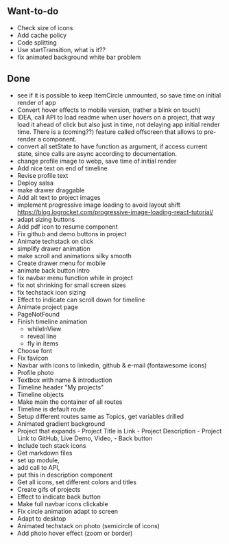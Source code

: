 ## Want-to-do

- Check size of icons
- Add cache policy
- Code splitting
- Use startTransition, what is it??
- fix animated background white bar problem

## Done

- see if it is possible to keep ItemCircle unmounted, so save time on initial render of app
- Convert hover effects to mobile version, (rather a blink on touch)
- IDEA, call API to load readme when user hovers on a project, that way load it ahead of click but also just in time, not delaying app initial render time. There is a (coming??) feature called offscreen that allows to pre-render a component.
- convert all setState to have function as argument, if access current state, since calls are async according to documentation.
- change profile image to webp, save time of initial render
- Add nice text on end of timeline
- Revise profile text
- Deploy salsa
- make drawer draggable
- Add alt text to project images
- implement progressive image loading to avoid layout shift
  https://blog.logrocket.com/progressive-image-loading-react-tutorial/
- adapt sizing buttons
- Add pdf icon to resume component
- Fix github and demo buttons in project
- Animate techstack on click
- simplify drawer animation
- make scroll and animations silky smooth
- Create drawer menu for mobile
- animate back button intro
- fix navbar menu function while in project
- fix not shrinking for small screen sizes
- fix techstack icon sizing
- Effect to indicate can scroll down for timeline
- Animate project page
- PageNotFound
- Finish timeline animation
  - whileInView
  - reveal line
  - fly in items
- Choose font
- Fix favicon
- Navbar with icons to linkedin, github & e-mail (fontawesome icons)
- Profile photo
- Textbox with name & introduction
- Timeline header "My projects"
- Timeline objects
- Make main the container of all routes
- Timeline is default route
- Setup different routes same as Topics, get variables drilled
- Animated gradient background
- Project that expands - Project Title is Link - Project Description - Project Link to GitHub, Live Demo, Video, - Back button
- Include tech stack icons
- Get markdown files
- set up module,
- add call to API,
- put this in description component
- Get all icons, set different colors and titles
- Create gifs of projects
- Effect to indicate back button
- Make full navbar icons clickable
- Fix circle animation adapt to screen
- Adapt to desktop
- Animated techstack on photo (semicircle of icons)
- Add photo hover effect (zoom or border)
